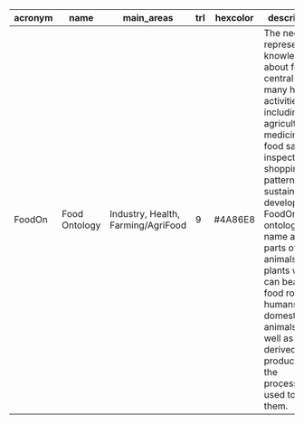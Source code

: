 | acronym | name | main_areas | trl | hexcolor | description | specification | ontology_uri | license | maintainer | complete_survey_uri | logo |
|---|---|---|---|---|---|---|---|---|---|---|---|
| FoodOn | Food Ontology | Industry, Health, Farming/AgriFood | 9 | #4A86E8 | The need to represent knowledge about food is central to many human activities including agriculture, medicine, food safety inspection, shopping patterns, and sustainable development. FoodOn is an ontology to name all parts of animals and plants which can bear a food role for humans and domesticated animals, as well as derived food products and the processes used to make them. | https://foodon.org/ | https://github.com/FoodOntology/foodon/blob/master/foodon.owl | [CC-BY4.0](https://creativecommons.org/licenses/by/4.0/)" | Damion Dooley | https://drive.google.com/file/d/1hBL7N-ASPK6GxCg6j57jdy_9D_dXP4Yg/view?usp=sharing | / |
 

